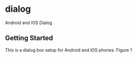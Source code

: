 # dialog

Android and IOS Dialog

## Getting Started

This is a dialog box setup for Android and IOS phones.
Figure 1
